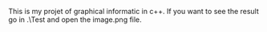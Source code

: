 This is my projet of graphical informatic in c++. If you want to see the result go in .\Test and open the image.png file.
